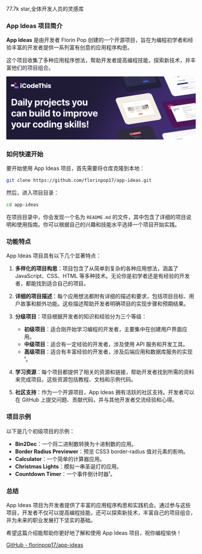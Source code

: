 77.7k star,全体开发人员的灵感库

### App Ideas 项目简介

**App Ideas** 是由开发者 Florin Pop 创建的一个开源项目，旨在为编程初学者和经验丰富的开发者提供一系列富有创意的应用程序构思。

这个项目收集了多种应用程序想法，帮助开发者提高编程技能，探索新技术，并丰富他们的项目组合。

![](image.png)

### 如何快速开始

要开始使用 App Ideas 项目，首先需要将仓库克隆到本地：

```bash
git clone https://github.com/florinpop17/app-ideas.git
```

然后，进入项目目录：

```bash
cd app-ideas
```

在项目目录中，你会发现一个名为 `README.md` 的文件，其中包含了详细的项目说明和使用指南。你可以根据自己的兴趣和技能水平选择一个项目开始实践。

### 功能特点

App Ideas 项目具有以下几个显著特点：

1. **多样化的项目构思**：项目包含了从简单到复杂的各种应用想法，涵盖了 JavaScript、CSS、HTML 等多种技术。无论你是初学者还是有经验的开发者，都能找到适合自己的项目。

2. **详细的项目描述**：每个应用想法都附有详细的描述和要求，包括项目目标、用户故事和额外功能。这些描述帮助开发者明确项目的实现步骤和预期结果。

3. **分级项目**：项目根据开发者的知识和经验分为三个等级：
   - **初级项目**：适合刚开始学习编程的开发者，主要集中在创建用户界面应用。
   - **中级项目**：适合有一定经验的开发者，涉及使用 API 服务和开发工具。
   - **高级项目**：适合有丰富经验的开发者，涉及后端应用和数据库服务的实现¹。

4. **学习资源**：每个项目都提供了相关的资源和链接，帮助开发者找到所需的资料来完成项目。这些资源包括教程、文档和示例代码。

5. **社区支持**：作为一个开源项目，App Ideas 拥有活跃的社区支持。开发者可以在 GitHub 上提交问题、贡献代码，并与其他开发者交流经验和心得。

### 项目示例

以下是几个初级项目的示例：

- **Bin2Dec**：一个将二进制数转换为十进制数的应用。
- **Border Radius Previewer**：预览 CSS3 border-radius 值对元素的影响。
- **Calculator**：一个简单的计算器应用。
- **Christmas Lights**：模拟一串圣诞灯的应用。
- **Countdown Timer**：一个事件倒计时器¹。

### 总结

App Ideas 项目为开发者提供了丰富的应用程序构思和实践机会。通过参与这些项目，开发者不仅可以提高编程技能，还可以探索新技术，丰富自己的项目组合，并为未来的职业发展打下坚实的基础。

希望这篇介绍能帮助你更好地了解和使用 App Ideas 项目，祝你编程愉快！

 [GitHub - florinpop17/app-ideas](https://github.com/florinpop17/app-ideas)

